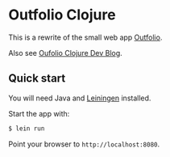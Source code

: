 # Outfolio Clojure

This is a rewrite of the small web app [Outfolio](https://github.com/nicolashery/outfolio).

Also see [Oufolio Clojure Dev Blog](https://github.com/nicolashery/outfolio-clj-devblog).

## Quick start

You will need Java and [Leiningen](http://leiningen.org/) installed.

Start the app with:

```bash
$ lein run
```

Point your browser to `http://localhost:8080`.
